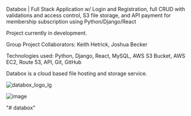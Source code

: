 Databox | Full Stack Application w/ Login and Registration, full CRUD with validations and access control, S3 file storage, and API payment for membership subscription using Python/Django/React

Project currently in development.

Group Project Collaborators: Keith Hetrick, Joshua Becker

Technologies used: Python, Django, React, MySQL, AWS S3 Bucket, AWS EC2, Route 53, API, Git, GitHub

Databox is a cloud based file hosting and storage service. 

![databox_logo_lg](https://user-images.githubusercontent.com/98496684/197373955-cbe7722c-2985-4a45-bcc5-cb3ddcf981c7.png)

![image](https://user-images.githubusercontent.com/98496684/205559035-b80493b9-4296-49c2-9897-d6c604069a64.png)

"# databox" 


